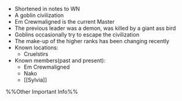 - Shortened in notes to WN
- A goblin civilization
- Em Crewmaligned is the current Master
- The previous leader was a demon, was killed by a giant ass bird
- Goblins occasionally try to escape the civilization
- The make-up of the higher ranks has been changing recently
- Known locations:
	- Cruelstirs
- Known members(past and present):
	- Em Crewmaligned
	- Nako
	- [[Sylvia]]

%%Other Important Info%%